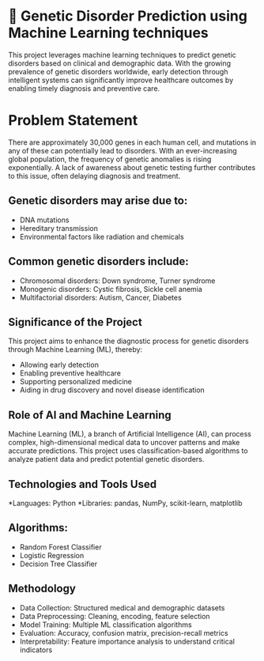 # 🧬 Genetic Disorder Prediction using Machine Learning techniques
This project leverages machine learning techniques to predict genetic disorders based on clinical and demographic data. With the growing prevalence of genetic disorders worldwide, early detection through intelligent systems can significantly improve healthcare outcomes by enabling timely diagnosis and preventive care.

# Problem Statement
There are approximately 30,000 genes in each human cell, and mutations in any of these can potentially lead to disorders. With an ever-increasing global population, the frequency of genetic anomalies is rising exponentially. A lack of awareness about genetic testing further contributes to this issue, often delaying diagnosis and treatment.

## Genetic disorders may arise due to:
* DNA mutations
* Hereditary transmission
* Environmental factors like radiation and chemicals

## Common genetic disorders include:
* Chromosomal disorders: Down syndrome, Turner syndrome
* Monogenic disorders: Cystic fibrosis, Sickle cell anemia
* Multifactorial disorders: Autism, Cancer, Diabetes

## Significance of the Project
This project aims to enhance the diagnostic process for genetic disorders through Machine Learning (ML), thereby:
* Allowing early detection
* Enabling preventive healthcare
* Supporting personalized medicine
* Aiding in drug discovery and novel disease identification

## Role of AI and Machine Learning
Machine Learning (ML), a branch of Artificial Intelligence (AI), can process complex, high-dimensional medical data to uncover patterns and make accurate predictions. This project uses classification-based algorithms to analyze patient data and predict potential genetic disorders.

## Technologies and Tools Used
*Languages: Python
*Libraries: pandas, NumPy, scikit-learn, matplotlib

## Algorithms:
* Random Forest Classifier
* Logistic Regression
* Decision Tree Classifier

## Methodology
* Data Collection: Structured medical and demographic datasets
* Data Preprocessing: Cleaning, encoding, feature selection
* Model Training: Multiple ML classification algorithms
* Evaluation: Accuracy, confusion matrix, precision-recall metrics
* Interpretability: Feature importance analysis to understand critical indicators

